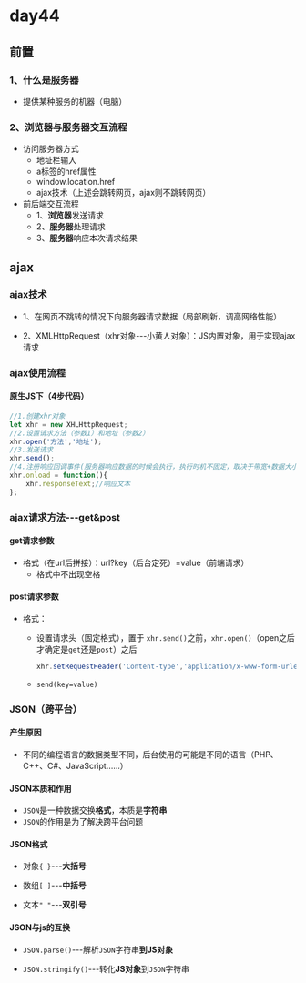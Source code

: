 # day44

## 前置

### 1、什么是服务器

- 提供某种服务的机器（电脑）
### 2、浏览器与服务器交互流程

- 访问服务器方式
  - 地址栏输入
  - a标签的href属性
  - window.location.href
  - ajax技术（上述会跳转网页，ajax则不跳转网页）
- 前后端交互流程
  - 1、**浏览器**发送请求
  - 2、**服务器**处理请求
  - 3、**服务器**响应本次请求结果

## ajax

### ajax技术

- 1、在网页不跳转的情况下向服务器请求数据（局部刷新，调高网络性能）

- 2、XMLHttpRequest（xhr对象---小黄人对象）：JS内置对象，用于实现ajax请求

### ajax使用流程

#### 原生JS下（4步代码）

```js
//1.创建xhr对象
let xhr = new XHLHttpRequest;
//2.设置请求方法（参数1）和地址（参数2）
xhr.open('方法','地址');
//3.发送请求
xhr.send();
//4.注册响应回调事件(服务器响应数据的时候会执行，执行时机不固定，取决于带宽+数据大小+天气等种种因素)
xhr.onload = function(){
    xhr.responseText;//响应文本
};
```

### ajax请求方法---get&post

#### get请求参数

- 格式（在url后拼接）：url?key（后台定死）=value（前端请求）
  - 格式中不出现空格

#### post请求参数

- 格式：

  - 设置请求头（固定格式），置于 `xhr.send()`之前，`xhr.open()`（open之后才确定是`get`还是`post`）之后

    ```js
    xhr.setRequestHeader('Content-type','application/x-www-form-urlencoded');
    ```

  - `send(key=value)`

### JSON（跨平台）

#### 产生原因

- 不同的编程语言的数据类型不同，后台使用的可能是不同的语言（PHP、C++、C#、JavaScript……）

#### JSON本质和作用

- `JSON`是一种数据交换**格式**，本质是**字符串**
- `JSON`的作用是为了解决跨平台问题

#### JSON格式

- 对象`{ }`---**大括号**

- 数组`[ ]`---**中括号**

- 文本`" "`---**双引号**

#### JSON与js的互换

- `JSON.parse()`---解析`JSON`字符串**到JS对象**

- `JSON.stringify()`---转化**JS对象**到`JSON`字符串

